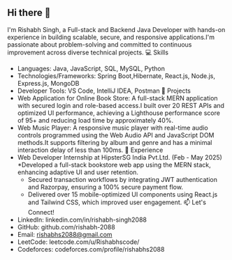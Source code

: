 ## Hi there 👋
I'm Rishabh Singh, a Full-stack and Backend Java Developer with hands-on experience in building scalable, secure, and responsive applications.I'm passionate about problem-solving and committed to continuous improvement across diverse technical projects.
💻 Skills
 * Languages: Java, JavaScript, SQL, MySQL, Python
 * Technologies/Frameworks: Spring Boot,Hibernate, React.js, Node.js, Express.js, MongoDB
 * Developer Tools: VS Code, IntelliJ IDEA, Postman
🚀 Projects
 * Web Application for Online Book Store: A full-stack MERN application with secured login and      role-based access.I built over 20 REST APIs and optimized UI performance, achieving a            Lighthouse performance score of 95+ and reducing load time by approximately 40%.
 * Web Music Player: A responsive music player with real-time audio controls programmed using       the Web Audio API and JavaScript DOM methods.It supports filtering by album and genre and has    a minimal interaction delay of less than 100ms.
💼 Experience
 * Web Developer Internship at HipsterSG India Pvt.Ltd. (Feb - May 2025)
   *Developed a full-stack bookstore web app using the MERN stack, enhancing adaptive UI and         user retention.
   * Secured transaction workflows by integrating JWT authentication and Razorpay, ensuring a         100% secure payment flow.
   * Delivered over 15 mobile-optimized UI components using React.js and Tailwind CSS, which          improved user engagement.
📫 Let's Connect!
 * LinkedIn: linkedin.com/in/rishabh-singh2088
 * GitHub: github.com/rishabh-2088
 * Email: rishabhs2088@gmail.com
 * LeetCode: leetcode.com/u/Rishabhscode/
 * Codeforces: codeforces.com/profile/rishabhs2088
